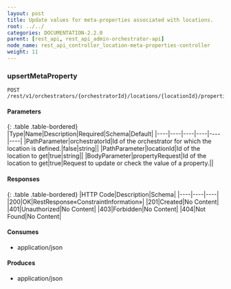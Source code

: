 ```yaml
---
layout: post
title: Update values for meta-properties associated with locations.
root: ../../
categories: DOCUMENTATION-2.2.0
parent: [rest_api, rest_api_admin-orchestrator-api]
node_name: rest_api_controller_location-meta-properties-controller
weight: 11
---
```


### upsertMetaProperty
```
POST /rest/v1/orchestrators/{orchestratorId}/locations/{locationId}/properties
```

#### Parameters

{: .table .table-bordered}
|Type|Name|Description|Required|Schema|Default|
|----|----|----|----|----|----|
|PathParameter|orchestratorId|Id of the orchestrator for which the location is defined.|false|string||
|PathParameter|locationId|Id of the location to get|true|string||
|BodyParameter|propertyRequest|Id of the location to get|true|Request to update or check the value of a property.||


#### Responses

{: .table .table-bordered}
|HTTP Code|Description|Schema|
|----|----|----|
|200|OK|RestResponse«ConstraintInformation»|
|201|Created|No Content|
|401|Unauthorized|No Content|
|403|Forbidden|No Content|
|404|Not Found|No Content|


#### Consumes

* application/json

#### Produces

* application/json

